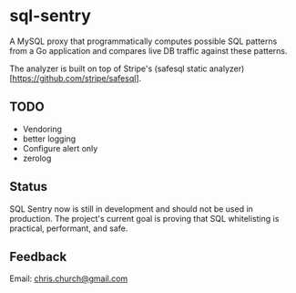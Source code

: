 # sql-sentry
A MySQL proxy that programmatically computes possible SQL patterns from a Go application and compares live DB traffic against these patterns.

The analyzer is built on top of Stripe's (safesql static analyzer)[https://github.com/stripe/safesql].

## TODO
* Vendoring
* better logging
* Configure alert only
* zerolog

## Status

SQL Sentry now is still in development and should not be used in production.  The project's current goal is proving that SQL whitelisting is practical, performant, and safe.

## Feedback

Email: <chris.church@gmail.com>

